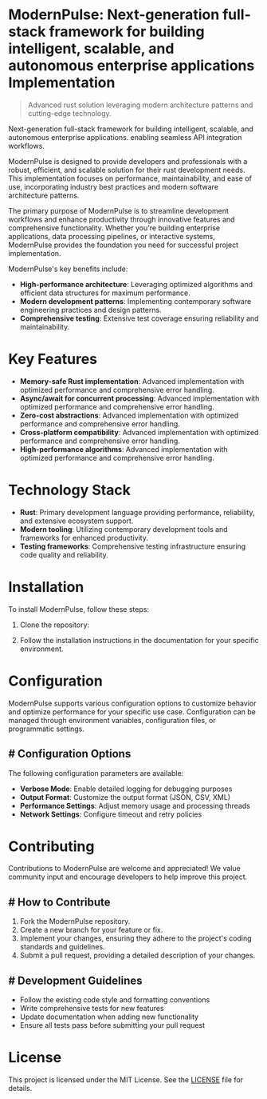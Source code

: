 <!-- fallback_ModernPulse_20250802075945_39084 -->

# ModernPulse: Next-generation full-stack framework for building intelligent, scalable, and autonomous enterprise applications Implementation
> Advanced rust solution leveraging modern architecture patterns and cutting-edge technology.

Next-generation full-stack framework for building intelligent, scalable, and autonomous enterprise applications. enabling seamless API integration workflows.

ModernPulse is designed to provide developers and professionals with a robust, efficient, and scalable solution for their rust development needs. This implementation focuses on performance, maintainability, and ease of use, incorporating industry best practices and modern software architecture patterns.

The primary purpose of ModernPulse is to streamline development workflows and enhance productivity through innovative features and comprehensive functionality. Whether you're building enterprise applications, data processing pipelines, or interactive systems, ModernPulse provides the foundation you need for successful project implementation.

ModernPulse's key benefits include:

* **High-performance architecture**: Leveraging optimized algorithms and efficient data structures for maximum performance.
* **Modern development patterns**: Implementing contemporary software engineering practices and design patterns.
* **Comprehensive testing**: Extensive test coverage ensuring reliability and maintainability.

# Key Features

* **Memory-safe Rust implementation**: Advanced implementation with optimized performance and comprehensive error handling.
* **Async/await for concurrent processing**: Advanced implementation with optimized performance and comprehensive error handling.
* **Zero-cost abstractions**: Advanced implementation with optimized performance and comprehensive error handling.
* **Cross-platform compatibility**: Advanced implementation with optimized performance and comprehensive error handling.
* **High-performance algorithms**: Advanced implementation with optimized performance and comprehensive error handling.

# Technology Stack

* **Rust**: Primary development language providing performance, reliability, and extensive ecosystem support.
* **Modern tooling**: Utilizing contemporary development tools and frameworks for enhanced productivity.
* **Testing frameworks**: Comprehensive testing infrastructure ensuring code quality and reliability.

# Installation

To install ModernPulse, follow these steps:

1. Clone the repository:


2. Follow the installation instructions in the documentation for your specific environment.

# Configuration

ModernPulse supports various configuration options to customize behavior and optimize performance for your specific use case. Configuration can be managed through environment variables, configuration files, or programmatic settings.

## # Configuration Options

The following configuration parameters are available:

* **Verbose Mode**: Enable detailed logging for debugging purposes
* **Output Format**: Customize the output format (JSON, CSV, XML)
* **Performance Settings**: Adjust memory usage and processing threads
* **Network Settings**: Configure timeout and retry policies

# Contributing

Contributions to ModernPulse are welcome and appreciated! We value community input and encourage developers to help improve this project.

## # How to Contribute

1. Fork the ModernPulse repository.
2. Create a new branch for your feature or fix.
3. Implement your changes, ensuring they adhere to the project's coding standards and guidelines.
4. Submit a pull request, providing a detailed description of your changes.

## # Development Guidelines

* Follow the existing code style and formatting conventions
* Write comprehensive tests for new features
* Update documentation when adding new functionality
* Ensure all tests pass before submitting your pull request

# License

This project is licensed under the MIT License. See the [LICENSE](https://github.com/Muramatsuu/ModernPulse/blob/main/LICENSE) file for details.
